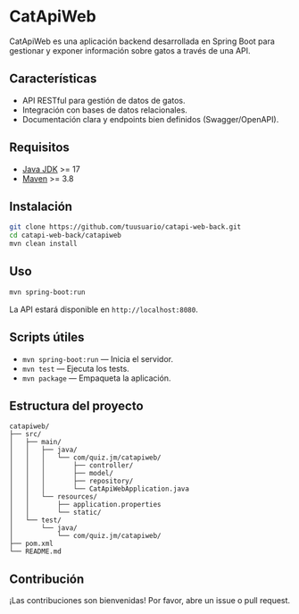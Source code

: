 # CatApiWeb

CatApiWeb es una aplicación backend desarrollada en Spring Boot para gestionar y exponer información sobre gatos a través de una API.

## Características

- API RESTful para gestión de datos de gatos.
- Integración con bases de datos relacionales.
- Documentación clara y endpoints bien definidos (Swagger/OpenAPI).

## Requisitos

- [Java JDK](https://adoptium.net/) >= 17
- [Maven](https://maven.apache.org/) >= 3.8

## Instalación

```bash
git clone https://github.com/tuusuario/catapi-web-back.git
cd catapi-web-back/catapiweb
mvn clean install
```

## Uso

```bash
mvn spring-boot:run
```

La API estará disponible en `http://localhost:8080`.

## Scripts útiles

- `mvn spring-boot:run` — Inicia el servidor.
- `mvn test` — Ejecuta los tests.
- `mvn package` — Empaqueta la aplicación.

## Estructura del proyecto

```
catapiweb/
├── src/
│   ├── main/
│   │   ├── java/
│   │   │   └── com/quiz.jm/catapiweb/
│   │   │       ├── controller/
│   │   │       ├── model/
│   │   │       ├── repository/
│   │   │       └── CatApiWebApplication.java
│   │   └── resources/
│   │       ├── application.properties
│   │       └── static/
│   └── test/
│       └── java/
│           └── com/quiz.jm/catapiweb/
├── pom.xml
└── README.md
```

## Contribución

¡Las contribuciones son bienvenidas! Por favor, abre un issue o pull request.
